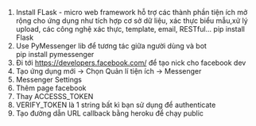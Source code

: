 1. Install FLask - micro web framework hỗ trợ các thành phần tiện ích mở rộng cho ứng dụng như tích hợp cơ sở dữ liệu, xác thực biểu mẫu,xử lý upload, các công nghệ xác thực, template, email, RESTful...
pip install Flask
2. Use PyMessenger lib để tương tác giữa người dùng và bot  
pip install pymessenger
3. Đi tới https://developers.facebook.com/ để tạo nick cho facebook dev 
4. Tạo ứng dụng mới -> Chọn Quản lí tiện ích -> Messenger
5. Messenger Settings
6. Thêm page facebook 
7. Thay ACCESSS_TOKEN 
8. VERIFY_TOKEN là 1 string bất kì bạn sử dụng để authenticate
9. Tạo đường dẫn URL callback bằng heroku để chạy public 